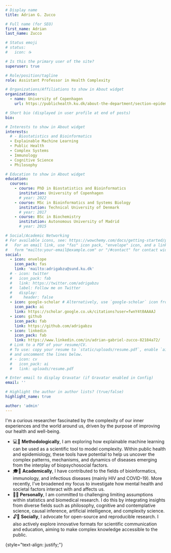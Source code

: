 ```yaml
---
# Display name
title: Adrian G. Zucco

# Full name (for SEO)
first_name: Adrian
last_name: Zucco

# Status emoji
# status:
#   icon: ☕️

# Is this the primary user of the site?
superuser: true

# Role/position/tagline
role: Assistant Professor in Health Complexity

# Organizations/Affiliations to show in About widget
organizations:
  - name: University of Copenhagen
    url: https://publichealth.ku.dk/about-the-department/section-epidemiology/research-epi/complexity-and-big-data/

# Short bio (displayed in user profile at end of posts)
bio: 

# Interests to show in About widget
interests:
  # - Biostatistics and Bioinformatics
  - Explainable Machine Learning
  - Public Health
  - Complex Systems
  - Immunology
  - Cognitive Science
  - Philosophy

# Education to show in About widget
education:
  courses:
    - course: PhD in Biostatistics and Bioinformatics
      institution: University of Copenhagen
      # year: 2022
    - course: MSc in Bioinformatics and Systems Biology
      institution: Technical University of Denmark
      # year: 2017
    - course: BSc in Biochemistry
      institution: Autonomous University of Madrid
      # year: 2015

# Social/Academic Networking
# For available icons, see: https://wowchemy.com/docs/getting-started/page-builder/#icons
#   For an email link, use "fas" icon pack, "envelope" icon, and a link in the
#   form "mailto:your-email@example.com" or "/#contact" for contact widget.
social:
  - icon: envelope
    icon_pack: fas
    link: 'mailto:adrigabzu@sund.ku.dk'
  # - icon: twitter
  #   icon_pack: fab
  #   link: https://twitter.com/adrigabzu
  #   label: Follow me on Twitter
  #   display:
  #     header: false
  - icon: google-scholar # Alternatively, use `google-scholar` icon from `ai` icon pack
    icon_pack: ai
    link: https://scholar.google.co.uk/citations?user=fwnY4t0AAAAJ
  - icon: github
    icon_pack: fab
    link: https://github.com/adrigabzu
  - icon: linkedin
    icon_pack: fab
    link: https://www.linkedin.com/in/adrian-gabriel-zucco-82184a72/
  # Link to a PDF of your resume/CV.
  # To use: copy your resume to `static/uploads/resume.pdf`, enable `ai` icons in `params.yaml`,
  # and uncomment the lines below.
  # - icon: cv
  #   icon_pack: ai
  #   link: uploads/resume.pdf

# Enter email to display Gravatar (if Gravatar enabled in Config)
email: ''

# Highlight the author in author lists? (true/false)
highlight_name: true

author: 'admin'
---
```


I'm a curious researcher fascinated by the complexity of our inner experiences and the world around us, driven by the purpose of improving our health and well-being.
- 💻🔬 **Methodologically**, I am exploring how explainable machine learning can be used as a scientific tool to model complexity. Within public health and epidemiology, these tools have potential to help us uncover the complex patterns, mechanisms, and dynamics of diseases emerging from the interplay of biopsychosocial factors.
- 🎓🦠 **Academically**, I have contributed to the fields of bioinformatics, immunology, and infectious diseases (mainly HIV and COVID-19). More recently, I've broadened my focus to investigate how mental health and societal factors interact with and affects us.
- 🤔💡 **Personally**,  I am committed to challenging limiting assumptions within statistics and biomedical research. I do this by integrating insights from diverse fields such as philosophy, cognitive and contemplative science, causal inference, artificial intelligence, and complexity science.
- 🔓📢 **Socially**, I advocate for open-source and reproducible research. I also actively explore innovative formats for scientific communication and education, aiming to make complex knowledge accessible to the public.

{style="text-align: justify;"}
